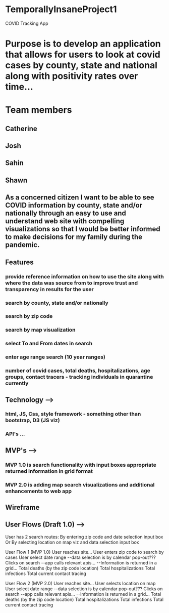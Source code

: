 # TemporallyInsaneProject1
COVID Tracking App

# Purpose is to develop an application that allows for users to look at covid cases by county, state and national along with positivity rates over time...

# Team members
## Catherine
## Josh
## Sahin
## Shawn

## As a concerned citizen I want to be able to see COVID information by county, state and/or nationally through an easy to use and understand web site with compelling visualizations so that I would be better informed to make decisions for my family during the pandemic. 

## Features
### provide reference information on how to use the site along with where the data was source from to improve trust and transparency in results for the user
### search by county, state and/or nationally
### search by zip code 
### search by map visualization
### select To and From dates in search 
### enter age range search (10 year ranges) 
### number of covid cases, total deaths, hospitalizations, age groups, contact tracers - tracking individuals in quarantine currently 

## Technology --> 
### html, JS, Css, style framework - something other than bootstrap, D3 (JS viz)
### API's ...

## MVP's --> 
### MVP 1.0  is search functionality with input boxes appropriate returned information in grid format
### MVP 2.0 is adding map search visualizations and additional enhancements to web app

## Wireframe


## User Flows (Draft 1.0) --> 

User has 2 search routes:
By entering zip code and date selection input box
Or
By selecting location on map viz and data selection input box

User Flow 1 (MVP 1.0)
User reaches site…
User enters zip code to search by cases
User select date range 
--data selection is by calendar pop-out???
Clicks on search
--app calls relevant apis…
--Information is returned in a grid…
Total deaths (by the zip code location)
Total hospitalizations
Total infections
Total current contact tracing

User Flow 2 (MVP 2.0)
User reaches site…
User selects location on map
User select date range 
--data selection is by calendar pop-out???
Clicks on search
--app calls relevant apis…
--Information is returned in a grid…
Total deaths (by the zip code location)
Total hospitalizations
Total infections
Total current contact tracing
